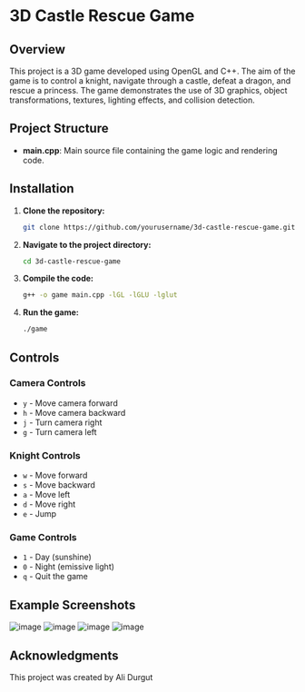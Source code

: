 # 3D Castle Rescue Game

## Overview

This project is a 3D game developed using OpenGL and C++. The aim of the game is to control a knight, navigate through a castle, defeat a dragon, and rescue a princess. The game demonstrates the use of 3D graphics, object transformations, textures, lighting effects, and collision detection.



## Project Structure

- **main.cpp**: Main source file containing the game logic and rendering code.

## Installation

1. **Clone the repository:**
    ```sh
    git clone https://github.com/yourusername/3d-castle-rescue-game.git
    ```
2. **Navigate to the project directory:**
    ```sh
    cd 3d-castle-rescue-game
    ```
3. **Compile the code:**
    ```sh
    g++ -o game main.cpp -lGL -lGLU -lglut
    ```
4. **Run the game:**
    ```sh
    ./game
    ```

## Controls

### Camera Controls
- `y` - Move camera forward
- `h` - Move camera backward
- `j` - Turn camera right
- `g` - Turn camera left

### Knight Controls
- `w` - Move forward
- `s` - Move backward
- `a` - Move left
- `d` - Move right
- `e` - Jump

### Game Controls
- `1` - Day (sunshine)
- `0` - Night (emissive light)
- `q` - Quit the game

## Example Screenshots

![image](https://github.com/AliDrgt/3D-castle-rescue-game/assets/58707793/f3c98a2f-0605-4fdb-b375-69edc909ff34)
![image](https://github.com/AliDrgt/3D-castle-rescue-game/assets/58707793/609ccd4d-aabb-46c3-9504-d49b51468367)
![image](https://github.com/AliDrgt/3D-castle-rescue-game/assets/58707793/e00d1862-3d96-4ab5-b8e0-4c5b985e8be0)
![image](https://github.com/AliDrgt/3D-castle-rescue-game/assets/58707793/f951d6f8-bdf5-4f1f-96d3-7aa0539548d2)


## Acknowledgments

This project was created by Ali Durgut
